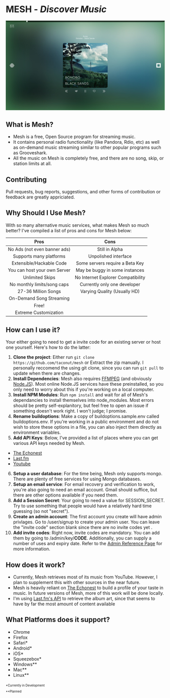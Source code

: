 MESH - *Discover Music*
=======================

![Screenshot](etc/Screen01.png)

What is Mesh?
-------------

+ Mesh is a free, Open Source program for streaming music.
+ It contains personal radio functionality (like Pandora, Rdio, etc) as well as on-demand music streaming similar to other popular programs such as Grooveshark.
+ All the music on Mesh is completely free, and there are no song, skip, or station limits at all.

Contributing
------------

Pull requests, bug reports, suggestions, and other forms of contribution or feedback are greatly appriciated.

Why Should I Use Mesh?
----------------------

With so many alternative music services, what makes Mesh so much better? I've compiled a list of pros and cons for Mesh below:

|             Pros             |                Cons                |
|:----------------------------:|:----------------------------------:|
| No Ads (not even banner ads) |           Still in Alpha           |
|    Supports many platforms   |        Unpolished interface        |
|   Extensible/Hackable Code   |   Some servers require a Beta Key  |
| You can host your own Server |   May be buggy in some instances   |
|        Unlimited Skips       | No Internet Explorer Compatibility |
|  No monthly limits/song caps |    Currently only one developer    |
|      27-36 Million Songs     |    Varying Quality (Usually HD)    |
|   On-Demand Song Streaming   |                                    |
|            Free!             |                <br>                |
|    Extreme Customization     |                                    |

How can I use it?
-----------------

Your either going to need to get a invite code for an existing server or host one yourself. Here's how to do the latter:

1. __Clone the project__: Either run ```git clone https://github.com/taconut/mesh``` or Extract the zip manually. I personally reccomend the using git clone, since you can run ```git pull``` to update when there are changes. 
2. __Install Dependencies__: Mesh also requires [FFMPEG](https://www.ffmpeg.org/) (and obviously [Node.JS](https://nodejs.org)). Most online Node.JS services have these preinstalled, so you only need to worry about this if you're working on a local computer.
3. __Install NPM Modules__: Run ```npm install``` and wait for all of Mesh's dependancies to install themselves into node_modules. Most errors should be pretty self-explanitory, but feel free to open an issue if something doesn't work right. I won't judge; I promise.
4. __Rename buildoptions__: Make a copy of buildoptions.sample.env called buildoptions.env. If you're working in a public environment and do not wish to store these options in a file, you can also inject them directly as environment variables. 
5. __Add API Keys__: Below, I've provided a list of places where you can get various API keys needed by Mesh.
  + [The Echonest](https://developer.echonest.com/account/register)
  + [Last.fm](http://www.last.fm/api/account/create)
  + [Youtube](https://developers.google.com/youtube/v3/) 
6. __Setup a user database__: For the time being, Mesh only supports mongo. There are plenty of free services for using Mongo databases.
7. __Setup an email service__: For email recovery and verification to work, you're also going to need an email account. Gmail should suffice, but there are other options available if you need them.
8. __Add a Session Secret__: Your going to need a value for SESSION_SECRET. Try to use something that people would have a relatively hard time guessing (so not "secret").
9. __Create an admin account__: The first account you create will have admin privlages. Go to /user/signup to create your admin user. You can leave the "invite code" section blank since there are no invite codes yet .
10. __Add invite codes__: Right now, invite codes are mandatory. You can add them by going to /admin/key/__CODE__. Additionally, you can supply a number of uses and expiry date. Refer to the [Admin Reference Page](../../wiki/Admin) for more information.

How does it work?
-----------------

+ Currently, Mesh retrieves most of its music from YouTube. However, I plan to supplement this with other sources in the near future.  
+ Mesh is heavily reliant on [The Echonest](http://the.echonest.com) to build a profile of your taste in music. In future versions of Mesh, more of this work will be done locally.
+ I'm using [Last.fm's API](http://www.last.fm/api) to retrieve the album art, since that seems to have by far the most amount of content available

What Platforms does it support?
-------------------------------

+ Chrome
+ Firefox
+ Safari*
+ Android*
+ iOS*
+ Squeezebox*
+ Windows**
+ Mac**
+ Linux**

<sup><sub>
  \*Currently in Development  
  \*\*Planned  
</sub></sup>
